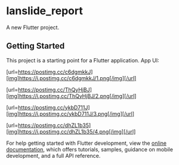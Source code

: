 # lanslide_report

A new Flutter project.

## Getting Started

This project is a starting point for a Flutter application. App UI:

[url=https://postimg.cc/c6dgmkkJ][img]https://i.postimg.cc/c6dgmkkJ/1.png[/img][/url]

[url=https://postimg.cc/ThQyHjBJ][img]https://i.postimg.cc/ThQyHjBJ/2.png[/img][/url]

[url=https://postimg.cc/ykbD711J][img]https://i.postimg.cc/ykbD711J/3.png[/img][/url]

[url=https://postimg.cc/dhZL1b35][img]https://i.postimg.cc/dhZL1b35/4.png[/img][/url]

For help getting started with Flutter development, view the
[online documentation](https://docs.flutter.dev/), which offers tutorials,
samples, guidance on mobile development, and a full API reference.
